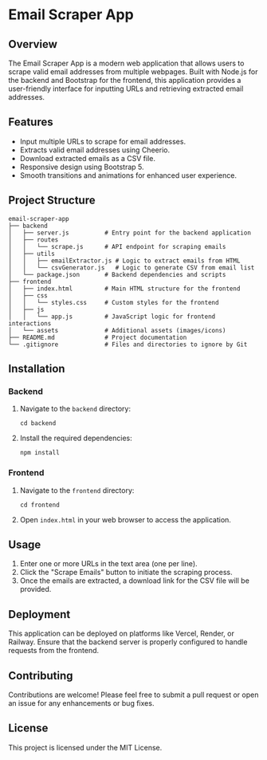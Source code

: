# Email Scraper App

## Overview
The Email Scraper App is a modern web application that allows users to scrape valid email addresses from multiple webpages. Built with Node.js for the backend and Bootstrap for the frontend, this application provides a user-friendly interface for inputting URLs and retrieving extracted email addresses.

## Features
- Input multiple URLs to scrape for email addresses.
- Extracts valid email addresses using Cheerio.
- Download extracted emails as a CSV file.
- Responsive design using Bootstrap 5.
- Smooth transitions and animations for enhanced user experience.

## Project Structure
```
email-scraper-app
├── backend
│   ├── server.js          # Entry point for the backend application
│   ├── routes
│   │   └── scrape.js      # API endpoint for scraping emails
│   ├── utils
│   │   ├── emailExtractor.js # Logic to extract emails from HTML
│   │   └── csvGenerator.js   # Logic to generate CSV from email list
│   └── package.json       # Backend dependencies and scripts
├── frontend
│   ├── index.html         # Main HTML structure for the frontend
│   ├── css
│   │   └── styles.css     # Custom styles for the frontend
│   ├── js
│   │   └── app.js         # JavaScript logic for frontend interactions
│   └── assets             # Additional assets (images/icons)
├── README.md              # Project documentation
└── .gitignore             # Files and directories to ignore by Git
```

## Installation

### Backend
1. Navigate to the `backend` directory:
   ```
   cd backend
   ```
2. Install the required dependencies:
   ```
   npm install
   ```

### Frontend
1. Navigate to the `frontend` directory:
   ```
   cd frontend
   ```
2. Open `index.html` in your web browser to access the application.

## Usage
1. Enter one or more URLs in the text area (one per line).
2. Click the "Scrape Emails" button to initiate the scraping process.
3. Once the emails are extracted, a download link for the CSV file will be provided.

## Deployment
This application can be deployed on platforms like Vercel, Render, or Railway. Ensure that the backend server is properly configured to handle requests from the frontend.

## Contributing
Contributions are welcome! Please feel free to submit a pull request or open an issue for any enhancements or bug fixes.

## License
This project is licensed under the MIT License.